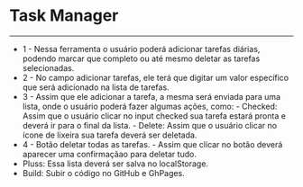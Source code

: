 <h1>Task Manager</h1>
<hr>
<ul>
    <li>1 - Nessa ferramenta o usuário poderá adicionar tarefas diárias, podendo marcar que completo ou até mesmo deletar as tarefas selecionadas.</li>
    <li>2 - No campo adicionar tarefas, ele terá que digitar um valor específico que será adicionado na lista de tarefas.</li>
    <li>3 - Assim que ele adicionar a tarefa, a mesma será enviada para uma lista, onde o usuário poderá fazer algumas ações, como:
        - Checked: Assim que o usuário clicar no input checked sua tarefa estará pronta e deverá ir para o final da lista.
        - Delete: Assim que o usuário clicar no ícone de lixeira sua tarefa deverá ser deletada.
    </li>
    <li>4 - Botão deletar todas as tarefas.
        - Assim que clicar no botão deverá aparecer uma confirmaçãao para deletar tudo.
    </li>
    <li>Pluss: Essa lista deverá ser salva no localStorage.</li>
    <li>Build: Subir o código no GitHub e GhPages.</li>
</ul>